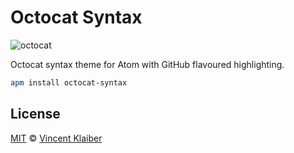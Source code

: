# Octocat Syntax

![octocat](https://user-images.githubusercontent.com/499192/31310597-38164b40-ab9b-11e7-8e3a-29991c555665.png)

Octocat syntax theme for Atom with GitHub flavoured highlighting.

```sh
apm install octocat-syntax
```

## License

[MIT](LICENSE) © [Vincent Klaiber](https://vinkla.com)
